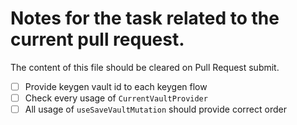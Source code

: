 # Notes for the task related to the current pull request.

The content of this file should be cleared on Pull Request submit.

- [ ] Provide keygen vault id to each keygen flow
- [ ] Check every usage of `CurrentVaultProvider`
- [ ] All usage of `useSaveVaultMutation` should provide correct order
